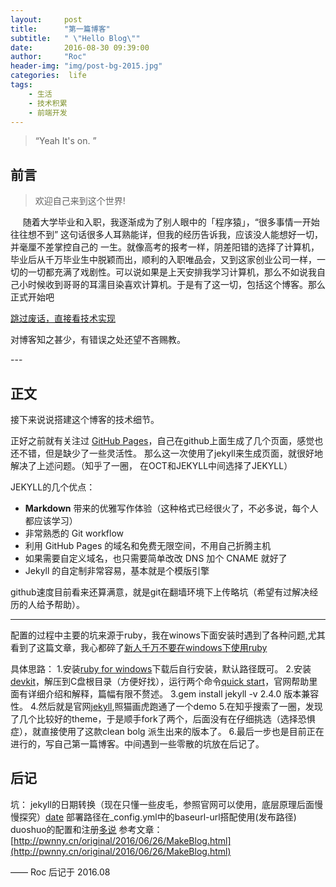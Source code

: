 ```yaml
---
layout:     post
title:      "第一篇博客"
subtitle:   " \"Hello Blog\""
date:       2016-08-30 09:39:00
author:     "Roc"
header-img: "img/post-bg-2015.jpg"
categories:  life
tags:
    - 生活
    - 技术积累
    - 前端开发
---
```


> “Yeah It's on. ”


## 前言

> 欢迎自己来到这个世界!

&nbsp;&nbsp;&nbsp;&nbsp;&nbsp;随着大学毕业和入职，我逐渐成为了别人眼中的「程序猿」，“很多事情一开始往往想不到”
这句话很多人耳熟能详，但我的经历告诉我，应该没人能想好一切，并毫厘不差掌控自己的
一生。就像高考的报考一样，阴差阳错的选择了计算机，毕业后从千万毕业生中脱颖而出，顺利的入职唯品会，又到这家创业公司一样，一切的一切都充满了戏剧性。可以说如果是上天安排我学习计算机，那么不如说我自己小时候收到哥哥的耳濡目染喜欢计算机。于是有了这一切，包括这个博客。那么正式开始吧

[跳过废话，直接看技术实现 ](#build)



对博客知之甚少，有错误之处还望不吝赐教。


<p id = "build"></p>
---

## 正文

接下来说说搭建这个博客的技术细节。  

正好之前就有关注过 [GitHub Pages](https://pages.github.com/)，自己在github上面生成了几个页面，感觉也还不错，但是缺少了一些灵活性。
那么这一次使用了jekyll来生成页面，就很好地解决了上述问题。（知乎了一圈，
在OCT和JEKYLL中间选择了JEKYLL）

JEKYLL的几个优点：

* **Markdown** 带来的优雅写作体验（这种格式已经很火了，不必多说，每个人都应该学习）
* 非常熟悉的 Git workflow
* 利用 GitHub Pages 的域名和免费无限空间，不用自己折腾主机
* 如果需要自定义域名，也只需要简单改改 DNS 加个 CNAME 就好了
* Jekyll 的自定制非常容易，基本就是个模版引擎

github速度目前看来还算满意，就是git在翻墙环境下上传略坑（希望有过解决经历的人给予帮助）。



---

配置的过程中主要的坑来源于ruby，我在winows下面安装时遇到了各种问题,尤其看到了这篇文章，我心都碎了[新人千万不要在windows下使用ruby](https://ruby-china.org/topics/1020)

具体思路：
1.安装[ruby for windows](http://rubyinstaller.org/)下载后自行安装，默认路径既可。
2.安装[devkit](http://rubyinstaller.org/)，解压到C盘根目录（方便好找），运行两个命令[quick start](https://github.com/oneclick/rubyinstaller/wiki/Development-Kit)，官网帮助里面有详细介绍和解释，篇幅有限不赘述。
3.gem install jekyll -v 2.4.0 版本兼容性。
4.然后就是官网[jekyll](http://jekyll.bootcss.com/),照猫画虎跑通了一个demo
5.在知乎搜索了一圈，发现了几个比较好的theme，于是顺手fork了两个，后面没有在仔细挑选（选择恐惧症），就直接使用了这款clean bolg 派生出来的版本了。
6.最后一步也是目前正在进行的，写自己第一篇博客。中间遇到一些零散的坑放在后记了。


## 后记
坑：
jekyll的日期转换（现在只懂一些皮毛，参照官网可以使用，底层原理后面慢慢探究）[date](http://joshbranchaud.com/blog/2012/12/24/Date-Formatting-in-Jekyll.html)
部署路径在_config.yml中的baseurl-url搭配使用(发布路径)
duoshuo的配置和注册[多说](http://fairyroc.duoshuo.com/admin/)
参考文章：
[http://pwnny.cn/original/2016/06/26/MakeBlog.html](http://pwnny.cn/original/2016/06/26/MakeBlog.html)



—— Roc 后记于 2016.08
